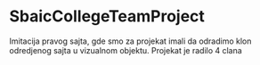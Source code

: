 # SbaicCollegeTeamProject
Imitacija pravog sajta, gde smo za projekat imali da odradimo klon odredjenog sajta u vizualnom objektu. Projekat je radilo 4 clana
